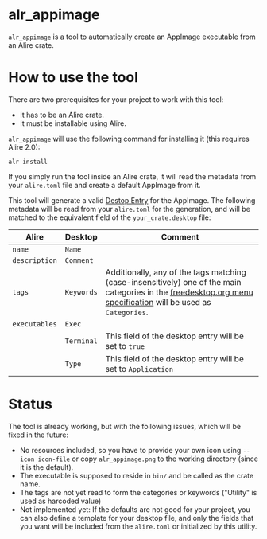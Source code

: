 # alr_appimage

`alr_appimage` is a tool to automatically create an AppImage executable from an Alire crate.

# How to use the tool

There are two prerequisites for your project to work with this tool:
- It has to be an Alire crate.
- It must be installable using Alire.

`alr_appimage` will use the following command for installing it (this requires Alire 2.0):
```shell
alr install
```

If you simply run the tool inside an Alire crate, it will read the
metadata from your `alire.toml` file and create a default AppImage
from it.

This tool will generate a valid [Destop Entry](https://specifications.freedesktop.org/desktop-entry-spec/latest/)
for the AppImage. The following metadata will be read from your
`alire.toml` for the generation, and will be matched to the equivalent
field of the `your_crate.desktop` file:

| Alire  | Desktop   | Comment  |
|---|---|---|
| `name` | `Name` |
| `description` | `Comment` |
| `tags` | `Keywords` | Additionally, any of the tags matching (case-insensitively) one of the main categories in the [freedesktop.org menu specification](https://specifications.freedesktop.org/menu-spec/menu-spec-1.0.html) will be used as `Categories`.
| `executables` | `Exec` |
| | `Terminal` | This field of the desktop entry will be set to `true`
| | `Type` | This field of the desktop entry will be set to `Application`

# Status
The tool is already working, but with the following issues, which will
be fixed in the future:
- No resources included, so you have to provide your own icon using
  `--icon icon-file` or copy `alr_appimage.png` to the working
  directory (since it is the default).
- The executable is supposed to reside in `bin/` and be called as the
  crate name.
- The tags are not yet read to form the categories or keywords
  ("Utility" is used as harcoded value)
- Not implemented yet: If the defaults are not good for your
  project, you can also define a template for your desktop file, and
  only the fields that you want will be included from the `alire.toml`
  or initialized by this utility.
